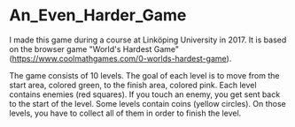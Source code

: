 # An_Even_Harder_Game
I made this game during a course at Linköping University in 2017. It is based on the browser game "World's Hardest Game" (https://www.coolmathgames.com/0-worlds-hardest-game).

The game consists of 10 levels. The goal of each level is to move from the start area, colored green, to the finish area, colored pink. Each level contains enemies (red squares).
If you touch an enemy, you get sent back to the start of the level. Some levels contain coins (yellow circles). On those levels, you have to collect all of them in order to finish
the level.
